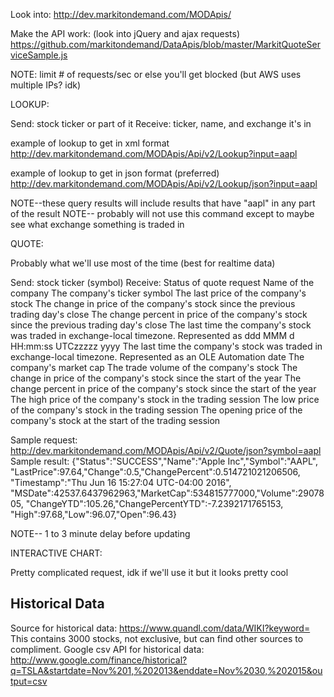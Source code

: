Look into: http://dev.markitondemand.com/MODApis/

Make the API work: (look into jQuery and ajax requests)
https://github.com/markitondemand/DataApis/blob/master/MarkitQuoteServiceSample.js

NOTE: limit # of requests/sec or else you'll get blocked (but AWS uses multiple IPs? idk)

LOOKUP:

Send: stock ticker or part of it
Receive: ticker, name, and exchange it's in

example of lookup to get in xml format
http://dev.markitondemand.com/MODApis/Api/v2/Lookup?input=aapl

example of lookup to get in json format (preferred)
http://dev.markitondemand.com/MODApis/Api/v2/Lookup/json?input=aapl

NOTE--these query results will include results that have "aapl" in any part of the result
NOTE-- probably will not use this command except to maybe see what exchange something is traded in

QUOTE:

Probably what we'll use most of the time (best for realtime data)

Send: stock ticker (symbol)
Receive:  Status of quote request
          Name of the company
          The company's ticker symbol
          The last price of the company's stock
          The change in price of the company's stock since the previous trading day's close
          The change percent in price of the company's stock since the previous trading day's close
          The last time the company's stock was traded in exchange-local timezone. Represented as ddd MMM d HH:mm:ss UTCzzzzz yyyy
          The last time the company's stock was traded in exchange-local timezone. Represented as an OLE Automation date
          The company's market cap
          The trade volume of the company's stock
          The change in price of the company's stock since the start of the year
	        The change percent in price of the company's stock since the start of the year
          The high price of the company's stock in the trading session
          The low price of the company's stock in the trading session
          The opening price of the company's stock at the start of the trading session

Sample request: http://dev.markitondemand.com/MODApis/Api/v2/Quote/json?symbol=aapl
Sample result: {"Status":"SUCCESS","Name":"Apple Inc","Symbol":"AAPL",
                "LastPrice":97.64,"Change":0.5,"ChangePercent":0.514721021206506,
                "Timestamp":"Thu Jun 16 15:27:04 UTC-04:00 2016",
                "MSDate":42537.6437962963,"MarketCap":534815777000,"Volume":2907805,
                "ChangeYTD":105.26,"ChangePercentYTD":-7.2392171765153,
                "High":97.68,"Low":96.07,"Open":96.43}

NOTE-- 1 to 3 minute delay before updating

INTERACTIVE CHART:

Pretty complicated request, idk if we'll use it but it looks pretty cool


## Historical Data

Source for historical data: https://www.quandl.com/data/WIKI?keyword=
This contains 3000 stocks, not exclusive, but can find other sources to compliment.
Google csv API for historical data: http://www.google.com/finance/historical?q=TSLA&startdate=Nov%201,%202013&enddate=Nov%2030,%202015&output=csv
